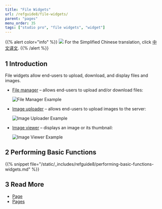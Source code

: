 ```yaml
---
title: "File Widgets"
url: /refguide8/file-widgets/
parent: "pages"
menu_order: 35
tags: ["studio pro", "file widgets", "widget"]
---
```


{{% alert color="info" %}}
<img src="attachments/chinese-translation/china.png" style="display: inline-block; margin: 0" /> For the Simplified Chinese translation, click [中文译文](https://cdn.mendix.tencent-cloud.com/documentation/refguide8/file-widgets.pdf).
{{% /alert %}}

## 1 Introduction

File widgets allow end-users to upload, download, and display files and images. 

* [File manager](/refguide8/file-manager/) – allows end-users to upload and/or download files:

    ![File Manager Example](/attachments/refguide8/modeling/pages/file-widgets/file-manager-example.png)

* [Image uploader](/refguide8/image-uploader/) – allows end-users to upload images to the server:

    ![Image Uploader Example](/attachments/refguide8/modeling/pages/file-widgets/image-uploader-example.png)

* [Image viewer](/refguide8/image-viewer/) – displays an image or its thumbnail:

    ![Image Viewer Example](/attachments/refguide8/modeling/pages/file-widgets/image-viewer-example.png)

## 2 Performing Basic Functions

{{% snippet file="/static/_includes/refguide8/performing-basic-functions-widgets.md" %}}

## 3 Read More

* [Page](/refguide8/page/)
* [Pages](/refguide8/pages/)